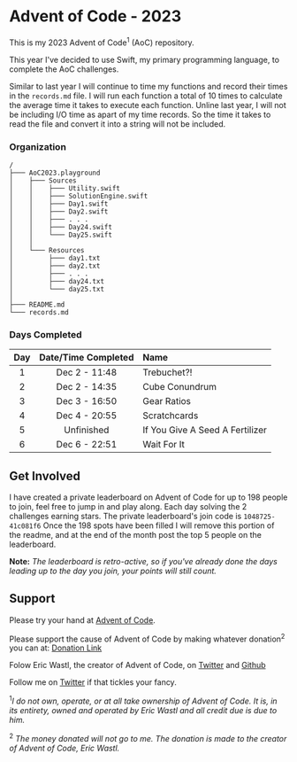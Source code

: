 # Advent of Code - 2023

This is my 2023 Advent of Code<sup>1</sup> (AoC) repository.

This year I've decided to use Swift, my primary programming language, to complete the AoC challenges.

Similar to last year I will continue to time my functions and record their times in the `records.md` file. I will run each function a total of 10 times to calculate the average time it takes to execute each function. Unline last year, I will not be including I/O time as apart of my time records. So the time it takes to read the file and convert it into a string will not be included.

### Organization
```
/
├─── AoC2023.playground
│    ├─── Sources
│    │    ├─── Utility.swift
│    │    ├─── SolutionEngine.swift
│    │    ├─── Day1.swift
│    │    ├─── Day2.swift
│    │    ├─── . . .
│    │    ├─── Day24.swift
│    │    └─── Day25.swift
│    │
│    └─── Resources
│         ├─── day1.txt
│         ├─── day2.txt
│         ├─── . . .
│         ├─── day24.txt
│         └─── day25.txt
│
├─── README.md
└─── records.md
```

### Days Completed

| Day  | Date/Time Completed | Name                            |
| :-:  | :-----------------: | :------------------------------ |
|  1   | Dec 2 - 11:48       | Trebuchet?!                     |
|  2   | Dec 2 - 14:35       | Cube Conundrum                  |
|  3   | Dec 3 - 16:50       | Gear Ratios                     |
|  4   | Dec 4 - 20:55       | Scratchcards                    |
|  5   | Unfinished          | If You Give A Seed A Fertilizer |
|  6   | Dec 6 - 22:51       | Wait For It                     |

## Get Involved

I have created a private leaderboard on Advent of Code for up to 198 people to join, feel free to jump in and play along. Each day solving the 2 challenges earning stars. The private leaderboard's join code is `1048725-41c081f6` Once the 198 spots have been filled I will remove this portion of the readme, and at the end of the month post the top 5 people on the leaderboard.

**Note:** _The leaderboard is retro-active, so if you've already done the days leading up to the day you join, your points will still count._

## Support

Please try your hand at [Advent of Code](https://adventofcode.com).

Please support the cause of Advent of Code by making whatever donation<sup>2</sup> you can at: [Donation Link](https://adventofcode.com/2020/support)

Folow Eric Wastl, the creator of Advent of Code, on [Twitter](https://twitter.com/ericwastl) and [Github](https://github.com/topaz)

Follow me on [Twitter](https://twitter.com/BAChapin) if that tickles your fancy.

<sup>1</sup>_I do not own, operate, or at all take ownership of Advent of Code. It is, in its entirety, owned and operated by Eric Wastl and all credit due is due to him._

<sup>2</sup> _The money donated will not go to me. The donation is made to the creator of Advent of Code, Eric Wastl._